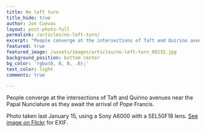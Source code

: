 ```yaml
---
title: No left turn
title_hide: true
author: Jon Cuevas
layout: post-photo-full
permalink: /articles/no-left-turn/
excerpt: "People converge at the intersections of Taft and Quirino avenues near the Papal Nunciature as they await the arrival of Pope Francis."
featured: true
featured_image: /assets/images/articles/no-left-turn_09232.jpg
background_position: bottom center
bg_color: 'rgba(0, 0, 0, .6);'
text_color: light
comments: true

---
```


People converge at the intersections of Taft and Quirino avenues near the Papal Nunciature as they await the arrival of Pope Francis.

Photo taken last January 15, using a Sony A6000 with a SEL50F18 lens. [See image on Flickr][1] for EXIF.


[1]: https://www.flickr.com/photos/archondigital/16331014162/in/photostream/